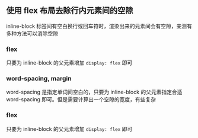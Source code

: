 ## 使用 flex 布局去除行内元素间的空隙

inline-block 标签间有空白换行或回车符时，渲染出来的元素间会有空隙，亲测有多种方法可以消除空隙

### flex
只要为 inline-block 的父元素增加 `display: flex` 即可

### word-spacing, margin
word-spacing 是指定单词间空白的，只要为 inline-block 的父元素指定合适 word-spacing 即可。但是需要计算出一个空隙的宽度，有些复杂

### flex
只要为 inline-block 的父元素增加 `display: flex` 即可
